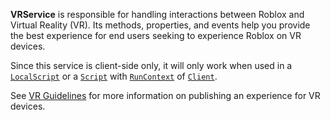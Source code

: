 **VRService** is responsible for handling interactions between Roblox and
Virtual Reality (VR). Its methods, properties, and events help you provide the
best experience for end users seeking to experience Roblox on VR devices.

Since this service is client-side only, it will only work when used in a
[`LocalScript`](https://create.roblox.com/docs/reference/engine/classes/LocalScript) or a [`Script`](https://create.roblox.com/docs/reference/engine/classes/Script) with
[`RunContext`](https://create.roblox.com/docs/reference/engine/classes/Script#RunContext) of [`Client`](https://create.roblox.com/docs/reference/engine/enums/RunContext).

See [VR Guidelines](https://create.roblox.com/docs/production/publishing/vr-guidelines) for more
information on publishing an experience for VR devices.